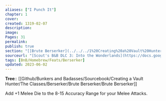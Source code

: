 ```yaml
---
aliases: ["I Punch It"]
chapter: 1
cover: 
created: 1319-02-07
description: 
image: 
Pages: 31
permalink: 
publish: true
section: "[[Brute Berserker](../../../1%20Creating%20a%20Vault%20Hunter/The%20Classes/Berserker/Brute%20Berserker/Brute%20Berserker.md)"
sourceurl: "[Scout's B&B DLC 3: Into the Wonderlands](https://docs.google.com/document/d/1MLOgrWwcLNTnP9PuXrKiLImy7SUh4hXO8arVUAlmdp0/edit)"
tags: [BnB/Homebrew/Feats/Berserker]
updated: 2023-06-02
---
```


**Tree**:: [[Github/Bunkers and Badasses/Sourcebook/Creating a Vault Hunter/The Classes/Berserker/Brute Berserker/Brute Berserker]]

Add +1 Melee Die to the 8-15 Accuracy Range for your Melee Attacks.

